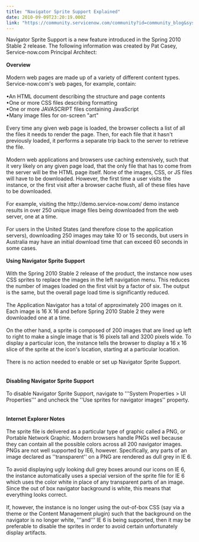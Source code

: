 ```yaml
---
title: "Navigator Sprite Support Explained"
date: 2010-09-09T23:20:19.000Z
link: "https://community.servicenow.com/community?id=community_blog&sys_id=5fcda2e9dbd0dbc01dcaf3231f9619e7"
---
```

<p>Navigator Sprite Support is a new feature introduced in the Spring 2010 Stable 2 release. The following information was created by Pat Casey, Service-now.com Principal Architect:<br /><br /><b>Overview</b><br /><br />Modern web pages are made up of a variety of different content types. Service-now.com's web pages, for example, contain:<br /><br />•An HTML document describing the structure and page contents<br />•One or more CSS files describing formatting<br />•One or more JAVASCRIPT files containing JavaScript<br />•Many image files for on-screen "art"<br /><br />Every time any given web page is loaded, the browser collects a list of all the files it needs to render the page. Then, for each file that it hasn't previously loaded, it performs a separate trip back to the server to retrieve the file. <br /><br />Modern web applications and browsers use caching extensively, such that it very likely on any given page load, that the only file that has to come from the server will be the HTML page itself. None of the images, CSS, or JS files will have to be downloaded. However, the first time a user visits the instance, or the first visit after a browser cache flush, all of these files have to be downloaded.<br /><br />For example, visiting the http://demo.service-now.com/ demo instance results in over 250 unique image files being downloaded from the web server, one at a time.<br /><br />For users in the United States (and therefore close to the application servers), downloading 250 images may take 10 or 15 seconds, but users in Australia may have an initial download time that can exceed 60 seconds in some cases.<br /><br /><b>Using Navigator Sprite Support</b><br /><br />With the Spring 2010 Stable 2 release of the product, the instance now uses CSS sprites to replace the images in the left navigation menu. This reduces the number of images loaded on the first visit by a factor of six. The output is the same, but the overall page load time is significantly reduced.<br /><br />The Application Navigator has a total of approximately 200 images on it. Each image is 16 X 16 and before Spring 2010 Stable 2 they were downloaded one at a time.<br /><br />On the other hand, a sprite is composed of 200 images that are lined up left to right to make a single image that is 16 pixels tall and 3200 pixels wide. To display a particular icon, the instance tells the browser to display a 16 x 16 slice of the sprite at the icon's location, starting at a particular location.<br /><br />There is no action needed to enable or set up Navigator Sprite Support.<br /><br /><br /><b>Disabling Navigator Sprite Support</b> <br /><br />To disable Navigator Sprite Support, navigate to '''System Properties &gt; UI Properties''' and uncheck the ''Use sprites for navigator images'' property.<br /><br /><br /><b>Internet Explorer Notes</b><br /><br />The sprite file is delivered as a particular type of graphic called a PNG, or Portable Network Graphic. Modern browsers handle PNGs well because they can contain all the possible colors across all 200 navigator images. PNGs are not well supported by IE6, however. Specifically, any parts of an image declared as ''transparent'' on a PNG are rendered as dull grey in IE 6. <br /><br />To avoid displaying ugly looking dull grey boxes around our icons on IE 6, the instance automatically uses a special version of the sprite file for IE 6 which uses the color white in place of any transparent parts of an image. Since the out of box navigator background is white, this means that everything looks correct. <br /><br />If, however, the instance is no longer using the out-of-box CSS (say via a theme or the Content Management plugin) such that the background on the navigator is no longer white, '''and''' IE 6 is being supported, then it may be preferable to disable the sprites in order to avoid certain unfortunately display artifacts.</p>